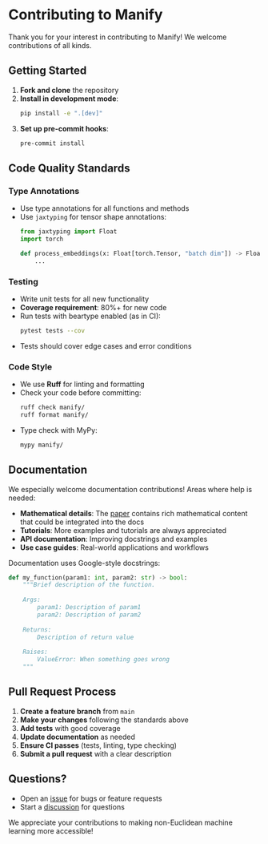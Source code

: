 # Contributing to Manify

Thank you for your interest in contributing to Manify! We welcome contributions of all kinds.

## Getting Started

1. **Fork and clone** the repository
2. **Install in development mode**:
   ```bash
   pip install -e ".[dev]"
   ```
3. **Set up pre-commit hooks**:
   ```bash
   pre-commit install
   ```

## Code Quality Standards

### Type Annotations
- Use type annotations for all functions and methods
- Use `jaxtyping` for tensor shape annotations:
  ```python
  from jaxtyping import Float
  import torch
  
  def process_embeddings(x: Float[torch.Tensor, "batch dim"]) -> Float[torch.Tensor, "batch output_dim"]:
      ...
  ```

### Testing
- Write unit tests for all new functionality
- **Coverage requirement**: 80%+ for new code
- Run tests with beartype enabled (as in CI):
  ```bash
  pytest tests --cov
  ```
- Tests should cover edge cases and error conditions

### Code Style
- We use **Ruff** for linting and formatting
- Check your code before committing:
  ```bash
  ruff check manify/
  ruff format manify/
  ```
- Type check with MyPy:
  ```bash
  mypy manify/
  ```

## Documentation

We especially welcome documentation contributions! Areas where help is needed:

- **Mathematical details**: The [paper](https://arxiv.org/abs/2503.09576) contains rich mathematical content that could be integrated into the docs
- **Tutorials**: More examples and tutorials are always appreciated
- **API documentation**: Improving docstrings and examples
- **Use case guides**: Real-world applications and workflows

Documentation uses Google-style docstrings:
```python
def my_function(param1: int, param2: str) -> bool:
    """Brief description of the function.
    
    Args:
        param1: Description of param1
        param2: Description of param2
        
    Returns:
        Description of return value
        
    Raises:
        ValueError: When something goes wrong
    """
```

## Pull Request Process

1. **Create a feature branch** from `main`
2. **Make your changes** following the standards above
3. **Add tests** with good coverage
4. **Update documentation** as needed
5. **Ensure CI passes** (tests, linting, type checking)
6. **Submit a pull request** with a clear description

## Questions?

- Open an [issue](https://github.com/pchlenski/manify/issues) for bugs or feature requests
- Start a [discussion](https://github.com/pchlenski/manify/discussions) for questions

We appreciate your contributions to making non-Euclidean machine learning more accessible!